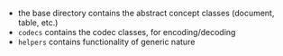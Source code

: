 - the base directory contains the abstract concept classes (document, table, etc.)
- `codecs` contains the codec classes, for encoding/decoding
- `helpers` contains functionality of generic nature